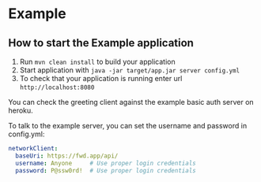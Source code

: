 # Example

How to start the Example application
---

1. Run `mvn clean install` to build your application
1. Start application with `java -jar target/app.jar server config.yml`
1. To check that your application is running enter url `http://localhost:8080`

You can check the greeting client against the example basic auth server on heroku.

To talk to the example server, you can set the username and password in config.yml:

```yaml
networkClient:
  baseUri: https://fwd.app/api/
  username: Anyone     # Use proper login credentials
  password: P@ssw0rd!  # Use proper login credentials
```
